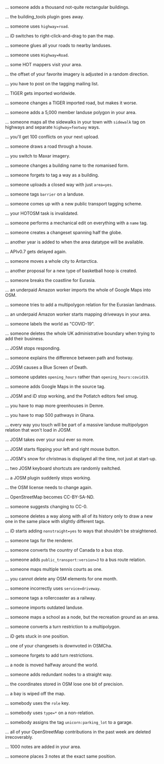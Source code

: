 ... someone adds a thousand not-quite rectangular buildings.

... the building_tools plugin goes away.

... someone uses `highway=road`.

... iD switches to right-click-and-drag to pan the map.

... someone glues all your roads to nearby landuses.

... someone uses `Highway=Road`.

... some HOT mappers visit your area.

... the offset of your favorite imagery is adjusted in a random direction.

... you have to post on the tagging mailing list.

... TIGER gets imported worldwide.

... someone changes a TIGER imported road, but makes it worse.

... someone adds a 5,000 member landuse polygon in your area.

... someone maps all the sidewalks in your town with `sidewalk` tag on highways and separate `highway=footway` ways.

... you'll get 100 conflicts on your next upload.

... someone draws a road through a house.

... you switch to Maxar imagery.

... someone changes a building name to the romanised form.

... someone forgets to tag a way as a building.

... someone uploads a closed way with just `area=yes`.

... someone tags `barrier` on a landuse.

... someone comes up with a new public transport tagging scheme.

... your HOTOSM task is invalidated.

... someone performs a mechanical edit on everything with a `name` tag.

... someone creates a changeset spanning half the globe.

... another year is added to when the area datatype will be available.

... APIv0.7 gets delayed again.

... someone moves a whole city to Antarctica.

... another proposal for a new type of basketball hoop is created.

... someone breaks the coastline for Eurasia.

... an underpaid Amazon worker imports the whole of Google Maps into OSM.

... someone tries to add a multipolygon relation for the Eurasian landmass.

... an underpaid Amazon worker starts mapping driveways in your area.

... someone labels the world as "COVID-19".

... someone deletes the whole UK administrative boundary when trying to add their business.

... JOSM stops responding.

... someone explains the difference between path and footway.

... JOSM causes a Blue Screen of Death.

... someone updates `opening_hours` rather than `opening_hours:covid19`.

... someone adds Google Maps in the source tag.

... JOSM and iD stop working, and the Potlatch editors feel smug.

... you have to map more greenhouses in Demre.

... you have to map 500 pathways in Ghana.

... every way you touch will be part of a massive landuse multipolygon relation that won't load in JOSM.

... JOSM takes over your soul ever so more.

... JOSM starts flipping your left and right mouse button.

... JOSM's snow for christmas is displayed all the time, not just at start-up.

... two JOSM keyboard shortcuts are randomly switched.

... a JOSM plugin suddenly stops working.

... the OSM license needs to change again.

... OpenStreetMap becomes CC-BY-SA-ND.

... someone suggests changing to CC-0.

... someone deletes a way along with all of its history only to draw a new one in the same place with slightly different tags.

... iD starts adding `nonstraight=yes` to ways that shouldn't be straightened.

... someone tags for the renderer.

... someone converts the country of Canada to a bus stop.

... someone adds `public_transport:version=3` to a bus route relation.

... someone maps multiple tennis courts as one.

... you cannot delete any OSM elements for one month.

... someone incorrectly uses `service=driveway`.

... someone tags a rollercoaster as a railway.

... someone imports outdated landuse.

... someone maps a school as a node, but the recreation ground as an area.

... someone converts a turn restriction to a multipolygon.

... iD gets stuck in one position.

... one of your changesets is downvoted in OSMCha.

... someone forgets to add turn restrictions.

... a node is moved halfway around the world.

... someone adds redundant nodes to a straight way.

... the coordinates stored in OSM lose one bit of precision.

... a bay is wiped off the map.

... somebody uses the `role` key.

... somebody uses `type=*` on a non-relation.

... somebody assigns the tag `unicorn:parking_lot` to a garage.

... all of your OpenStreetMap contributions in the past week are deleted irrecoverably.

... 1000 notes are added in your area.

... someone places 3 notes at the exact same position.
